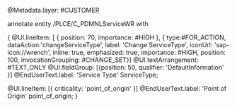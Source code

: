@Metadata.layer: #CUSTOMER

annotate entity /PLCE/C_PDMNLServiceWR with
 

   { @UI.lineItem: [ { position: 70, importance: #HIGH },
                        { 
                        type:#FOR_ACTION,
                        dataAction:'changeServiceType',
                        label: 'Change ServiceType',
                        iconUrl: 'sap-icon://wrench',
                        inline: true,
                        emphasized: true,
                        importance: #HIGH,
                        position: 100,
                        invocationGrouping: #CHANGE_SET}] 
  @UI.textArrangement: #TEXT_ONLY
  @UI.fieldGroup: [{position: 50, qualifier: 'DefaultInformation' }]
  @EndUserText.label: 'Service Type'
  ServiceType;
 
  @UI.lineItem: [{ criticality: 'point_of_origin' }]
  @EndUserText.label: 'Point of Origin'
  point_of_origin;
}
